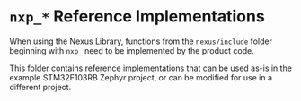 # `nxp_*` Reference Implementations

When using the Nexus Library, functions from the `nexus/include` folder
beginning with `nxp_` need to be implemented by the product code.

This folder contains reference implementations that can be used as-is
in the example STM32F103RB Zephyr project, or can be modified for use
in a different project.
